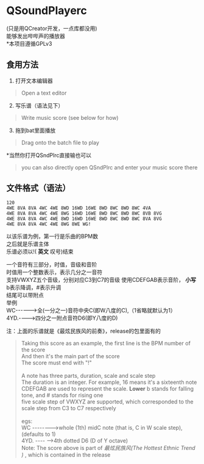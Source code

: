 # QSoundPlayerc
(只是用QCreator开发，一点库都没用)  
能够发出哔哔声的播放器  
*本项目遵循GPLv3

## 食用方法  
1. 打开文本编辑器  
> Open a text editor   
2. 写乐谱（语法见下）  
> Write music score (see below for how)  
3. 拖到bat里面播放  
> Drag onto the batch file to play 

*当然你打开QSndPlrc直接输也可以  
> you can also directly open QSndPlrc and enter your music score there
  
## 文件格式（语法）
```
120
4WE 8VA 8VA 4WC 4WE	8WD 16WD 16WE 8WD 8WC 8WD 8WC 4VA
4WE 8VA 8VA 4WC 4WE	8WG 16WD 16WE 8WD 8WC 8WD 8WC 8VB 8VG
4WE 8VA 8VA 4WC 4WE	8WD 16WD 16WE 8WD 8WC 8WD 8WC 8VA 8VG
4WE 8VA 8VA 4WC 4WE	8WG 8WE WG!
```
以该乐谱为例，第一行是乐曲的BPM数  
之后就是乐谱主体  
乐谱必须以!( __英文__ 叹号)结束    
    
一个音符有三部分，时值，音级和音阶  
时值用一个整数表示，表示几分之一音符  
支持VWXYZ五个音级，分别对应C3到C7的音级
使用CDEFGAB表示音阶， __小写__ b表示降调，#表示升调  
结尾可以带附点  
举例  
WC------>全(一分之一)音符中央C(即W八度的C),（1省略就默认为1）   
4YD.---->四分之一附点音符D6(即Y八度的D)   
  
注：上面的乐谱就是《最炫民族风的前奏》，release的包里面有的 

> Taking this score as an example, the first line is the BPM number of the score<br/>
And then it's the main part of the score<br/>
The score must end with "!"<br/><br/>
A note has three parts, duration, scale and scale step<br/> 
The duration is an integer. For example, 16 means it's a sixteenth note<br/>
CDEFGAB are used to represent the scale. __Lower__ b stands for falling tone, and # stands for rising one<br/> 
five scale step of VWXYZ are supported, which corresponded to the scale step from C3 to C7 respectively<br/><br/>
egs:<br/>
WC -------->whole (1th) midC note (that is, C in W scale step), (defaults to 1)<br/>
4YD. ---- -->4th dotted D6 (D of Y octave)<br/>
Note: The score above is part of _最炫民族风(The Hottest Ethnic Trend )_ , which is contained in the release<br/>
